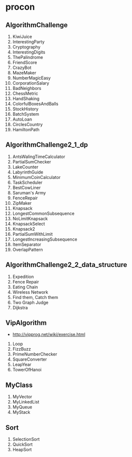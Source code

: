 procon
======

## AlgorithmChallenge
1. KiwiJuice
2. InterestingParty
3. Cryptography
4. InterestingDigits
5. ThePalindrome
6. FriendScore
7. CrazyBot
8. MazeMaker
9. NumberMagicEasy
10. CorporationSalary
11. BadNeighbors
12. ChessMetric
13. HandShaking
14. ColorfulBoxesAndBalls
15. StockHistory
16. BatchSystem
17. AutoLoan
18. CirclesCountry
19. HamiltonPath

## AlgorithmChallenge2_1_dp
1. AntsWalingTimeCalculator
2. PartialSumChecker
3. LakeCounter
4. LabyrinthGuide
5. MinimumCoinCalculator
6. TaskScheduler
7. BestCowLiner
8. Saruman's Army
9. FenceRepair
10. ZipMaker
11. Knapsack
12. LongestCommonSubsequence
13. NoLimitKnapsack
14. KnapsackSelect
15. Knapsack2
16. PartialSumWithLimit
17. LongestIncreasingSubsequence
18. ItemSeparator
19. OverlapPattern

## AlgorithmChallenge2_2_data_structure
1. Expedition
2. Fence Repair
3. Eating Chain
4. Wireless Network
5. Find them, Catch them
6. Two Graph Judge
7. Dijkstra

## VipAlgorithm
- http://vipprog.net/wiki/exercise.html
1. Loop
2. FizzBuzz
3. PrimeNumberChecker
4. SquareConverter
5. LeapYear
6. TowerOfHanoi

## MyClass
1. MyVector
2. MyLinkedList
3. MyQueue
4. MyStack

## Sort
1. SelectionSort
2. QuickSort
3. HeapSort
